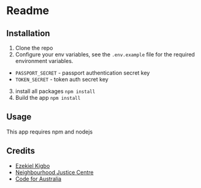 # Readme

## Installation
1. Clone the repo
2. Configure your env variables, see the `.env.example` file for the required environment variables.
  - `PASSPORT_SECRET` - passport authentication secret key
  - `TOKEN_SECRET` - token auth secret key
3. install all packages `npm install`
4. Build the app `npm install`

## Usage
This app requires npm and nodejs

## Credits
* [Ezekiel Kigbo](http://eakigbo.me )
* [Neighbourhood Justice Centre](http://neighbourhoodjustice.vic.gov.au)
* [Code for Australia](https://codeforaustralia.org)

